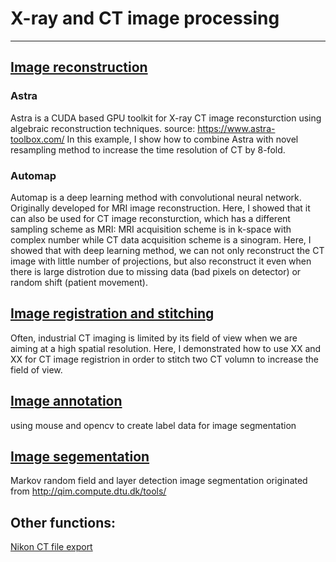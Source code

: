 # X-ray and CT image processing
___
## [Image reconstruction]()

### Astra 
Astra is a CUDA based GPU toolkit for X-ray CT image reconsturction using algebraic reconstruction techniques. 
source: https://www.astra-toolbox.com/
In this example, I show how to combine Astra with novel resampling method to increase the time resolution of CT by 8-fold.

### Automap
Automap is a deep learning method with convolutional neural network. Originally developed for MRI image reconstruction. Here, I showed that it can also be used for CT image reconsturction, which has a different sampling scheme as MRI: MRI acquisition scheme is in k-space with complex number while CT data acquisition scheme is a sinogram. Here, I showed that with deep learning method, we can not only reconstruct the CT image with little number of projections, but also reconstruct it even when there is large distrotion due to missing data (bad pixels on detector) or random shift (patient movement).

## [Image registration and stitching]() 

Often, industrial CT imaging is limited by its field of view when we are aiming at a high spatial resolution. Here, I demonstrated how to use XX and XX for CT image registrion in order to stitch two CT volumn to increase the field of view.

## [Image annotation]() 

using mouse and opencv to create label data for image segmentation


## [Image segementation]() 

Markov random field and layer detection image segmentation originated from http://qim.compute.dtu.dk/tools/



## Other functions: 


[Nikon CT file export](vgi_to_tiff)
